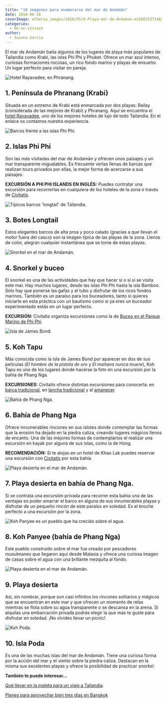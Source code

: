 ```yaml
---
title: "10 imágenes para enamorarse del mar de Andamán"
date: 2018-06-16
coverImage: etheria_images/2018/05/9-Playa-mar-de-Andaman-e1560153714626.jpg
categories: 
  - de-un-vistazo
author: 
  - Susana Garcia
---
```


El mar de Andamán baña algunos de los lugares de playa más populares de Tailandia como 
Krabi, las islas Phi Phi y Phuket. Ofrece un mar azul intenso, curiosas formaciones 
rocosas, un rico fondo marino y playas de ensueño. Un lugar perfecto para visitar en 
pareja. 

![Hotel Rayavadee, en Phranang.](etheria_images/2018/05/1-Krabi-Peninsula-de-Phranang-e1560153497740.jpg "Hotel Rayavadee, en Phranang.")

## 1\. Península de Phranang (Krabi)

Situada en un extremo de Krabi está enmarcada por dos playas: Railay (considerada de las 
mejores de Krabi) y Phranang. Aquí se encuentra el [hotel 
Rayavadee](https://etheriamagazine.com/2018/05/25/hotel-rayavadee-vivir-la-naturaleza/), 
uno de los mejores hoteles de lujo de todo Tailandia. En el enlace os contamos nuestra 
experiencia. 

![Barcos frente a las islas Phi Phi.](etheria_images/2018/05/2-Islas-Phi-Phi-1024x768.jpg "Barcos frente a las islas Phi Phi.")

## 2\. Islas Phi Phi

Son las más visitadas del mar de Andamán y ofrecen unos paisajes y un mar transparente 
inigualables. Es frecuente verlas llenas de barcas que realizan tours privados por 
ellas, la mejor forma de acercarse a sus paisajes. 

**EXCURSIÓN A PHI PHI ISLANDS EN INGLÉS:** Puedes contratar una excursión para 
recorrerlas en cualquiera de los hoteles de la zona o través de [Civitatis](https://www.civitatis.com/es/khao-lak/excursion-islas-phi-phi/?aid=10211). 

![Típicos barcos 'longtail' de Tailandia.](etheria_images/2018/05/3-Phi-Phi-Island-1024x687.jpg "Típicos barcos 'longtail' de Tailandia.")

## 3\. Botes Longtail

Estos elegantes barcos de alta proa y poco calado (gracias a que llevan el motor fuera 
del casco) son la imagen típica de las playas de la zona. Llenos de color, alegran 
cualquier instantánea que se tome de estas playas. 

![Snorkel en el mar de Andamán.](etheria_images/2018/05/4-Snorkel-en-Phi-Phi-e1560153598410.jpg "Snorkel en el mar de Andamán.")

## 4\. Snorkel y buceo

El snorkel es una de las actividades que hay que hacer sí o sí si se visita este mar. 
Hay muchos lugares, desde las islas Phi Phi hasta la isla Bamboo. Sólo hay que ponerse 
las gafas y el tubo y disfrutar de los ricos fondos marinos. También es un paraíso para 
los buceadores, tanto si quieres iniciarte en esta práctica con un bautismo como si ya 
eres un buceador experimentado estás en un lugar perfecto. 

**EXCURSIÓN:** Civitatis organiza excursiones como la de [Buceo en el Parque Marino de 
Phi 
Phi](https://www.civitatis.com/es/ko-phi-phi-don/buceo-parque-marino-phi-phi/?aid=10211). 

![Isla de James Bond.](etheria_images/2018/05/5-Islote-Koh-Tapu-1024x683.jpg "Isla de James Bond. © SG")

## 5\. Koh Tapu

Más conocida como la isla de James Bond por aparecer en dos de sus películas (_El hombre 
de la pistola de oro_ y _El mañana nunca muere_), Koh Tapu es uno de los lugares donde 
hacerse la foto en una excursión por la bahía de Phang Nga. 

**EXCURSIONES:** Civitatis ofrece distintas excursiones para conocerla: en [barca 
tradicional](https://www.civitatis.com/es/khao-lak/isla-james-bond-barca-tradicional/?aid=10211), 
en [lancha 
tradicional](https://www.civitatis.com/es/phuket/excursion-isla-james-bond/?aid=10211) y 
al [amanecer](https://www.civitatis.com/es/krabi/excursion-isla-james-bond/?aid=10211). 

![Bahía de Phang Nga.](etheria_images/2018/05/6-Phang-Nga-Bay-1024x768.jpg "Bahía de Phang Nga.")

## 6\. Bahía de Phang Nga

Ofrece innumerables rincones en sus islotes donde contemplar las formas que la erosión 
ha dejado en la piedra caliza, creando lugares mágicos llenos de encanto. Una de las 
mejores formas de contemplarlos el realizar una excursión en kayak por alguna de sus 
islas, como la de Hong. 

**RECOMENDACIÓN:** Si te alojas en un hotel de Khao Lak puedes reservar una excursión 
con [Civitatis](https://www.civitatis.com/es/khao-lak/excursion-bahia-phang-nga/?aid=10211) 
por esta bahía. 

![Playa desierta en el mar de Andamán.](etheria_images/2018/05/7-Playa-desierta-mar-Andaman-1024x683.jpg "Playa desierta en el mar de Andamán. © SG")

## 7\. Playa desierta en bahía de Phang Nga.

Si se contrata una excursión privada para recorrer esta bahía una de las ventajas es 
poder amarrar el barco en alguna de sus innumerables playas y disfrutar de un pequeño 
rincón de este paraíso en soledad. Es el broche perfecto a una excursión por la zona. 

![Koh Panyee es un pueblo que ha crecido sobre el agua.](etheria_images/2018/05/8-Koh-Panyee-1024x668.jpg "Koh Panyee es un pueblo que ha crecido sobre el agua. © SG")

## 8\. Koh Panyee (bahía de Phang Nga)

Este pueblo construido sobre el mar fue creado por pescadores musulmanes que llegaron 
aquí desde Malasia y ofrece una curiosa imagen de casas sobre el agua con una brillante 
mezquita al fondo. 

![Playa desierta en el mar de Andamán.](etheria_images/2018/05/9-Playa-mar-de-Andaman-1024x683.jpg "Playa desierta en el mar de Andamán.")

## 9\. Playa desierta

Así, sin nombrar, porque son casi infinitos los rincones solitarios y mágicos que se 
encuentran en este mar y que ofrecen un momento de relax mientras se flota sobre su agua 
transparente o se descansa en la arena. Si alquilas una embarcación privada podrás 
elegir la que más te guste para disfrutar en soledad. ¡No olvides llevar un picnic! 

![Koh Poda.](etheria_images/2018/05/10-Isla-Poda-1024x748.jpg "Koh Poda.")

## 10\. Isla Poda

Es una de las muchas islas del mar de Andamán. Tiene una curiosa forma por la acción del 
mar y el viento sobre la piedra caliza. Destacan en la misma sus excelentes playas y 
ofrece la posibilidad de practicar _snorkel_. 

**También te puede interesar...** 

[Qué llevar en la maleta para un viaje a 
Tailandia](https://etheriamagazine.com/2020/01/02/que-llevar-en-maleta-viaje-tailandia/). 

[Planes para aprovechar bien tres días en 
Bangkok](https://etheriamagazine.com/2021/05/29/tres-dias-en-bangkok-que-hacer/)
